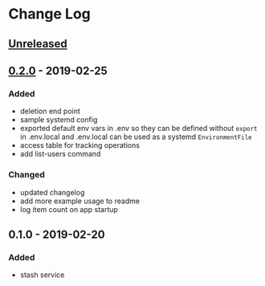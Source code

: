 # Change Log

## [Unreleased]

## [0.2.0] - 2019-02-25
### Added
- deletion end point
- sample systemd config
- exported default env vars in .env so they can be defined without `export`
  in .env.local and .env.local can be used as a systemd `EnvironmentFile`
- access table for tracking operations
- add list-users command

### Changed
- updated changelog
- add more example usage to readme
- log item count on app startup

## 0.1.0 - 2019-02-20
### Added
- stash service

[Unreleased]: https://github.com/your-name/stash/compare/0.2.0...HEAD
[0.2.0]: https://github.com/your-name/stash/compare/0.1.0...0.2.0
